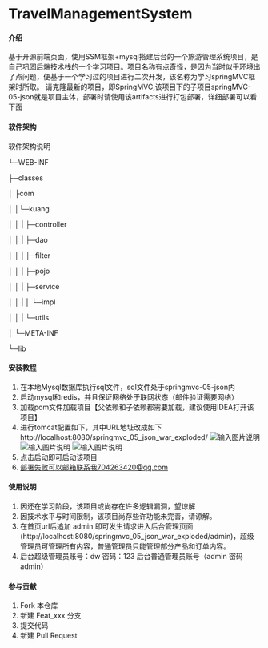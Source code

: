 # TravelManagementSystem

#### 介绍
基于开源前端页面，使用SSM框架+mysql搭建后台的一个旅游管理系统项目，是自己巩固后端技术栈的一个学习项目。项目名称有点奇怪，是因为当时似乎环境出了点问题，便基于一个学习过的项目进行二次开发，该名称为学习springMVC框架时所取。
请克隆最新的项目，即SpringMVC,该项目下的子项目springMVC-05-json就是项目主体，部署时请使用该artifacts进行打包部署，详细部署可以看下面

#### 软件架构
软件架构说明

└─WEB-INF

├─classes

│ ├com

│  │└─kuang

│  │   |  ├─controller

│  │   |  ├─dao

│  │   |  ├─filter

│  │   |  ├─pojo

│  │   |  ├─service

│  │   |  │  └─impl

│  │   |  └─utils

│  └─META-INF

└─lib

#### 安装教程

1.  在本地Mysql数据库执行sql文件，sql文件处于springmvc-05-json内
2.  启动mysql和redis，并且保证网络处于联网状态（邮件验证需要网络）
3.  加载pom文件加载项目【父依赖和子依赖都需要加载，建议使用IDEA打开该项目】
4.  进行tomcat配置如下，其中URL地址改成如下http://localhost:8080/springmvc_05_json_war_exploded/
![输入图片说明](https://images.gitee.com/uploads/images/2021/0503/110103_e79ab5ea_7810509.png "屏幕截图.png")
![输入图片说明](https://images.gitee.com/uploads/images/2021/0503/110121_96751b20_7810509.png "屏幕截图.png")
![输入图片说明](https://images.gitee.com/uploads/images/2021/0503/110144_56e40383_7810509.png "屏幕截图.png")
5.  点击启动即可启动该项目
6.  部署失败可以邮箱联系我704263420@qq.com

#### 使用说明

1.  因还在学习阶段，该项目或尚存在许多逻辑漏洞，望谅解
2.  因技术水平与时间限制，该项目尚存些许功能未完善，请谅解。
3.  在首页url后追加 admin 即可发生请求进入后台管理页面(http://localhost:8080/springmvc_05_json_war_exploded/admin)，超级管理员可管理所有内容，普通管理员只能管理部分产品和订单内容。
4.  后台超级管理员账号：dw 密码：123  后台普通管理员账号（admin 密码admin）


#### 参与贡献

1.  Fork 本仓库
2.  新建 Feat_xxx 分支
3.  提交代码
4.  新建 Pull Request

